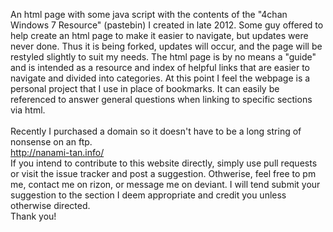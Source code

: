 An html page with some java script with the contents of the "4chan Windows 7 Resource" (pastebin) I created in late 2012. Some guy offered to help create an html page to make it easier to navigate, but updates were never done. Thus it is being forked, updates will occur, and the page will be restyled slightly to suit my needs. 
The html page is by no means a "guide" and is intended as a resource and index of helpful links that are easier to navigate and divided into categories. At this point I feel the webpage is a personal project that I use in place of bookmarks. It can easily be referenced to answer general questions when linking to specific sections via html.
<br>
<br>
Recently I purchased a domain so it doesn't have to be a long string of nonsense on an ftp.
<br>
http://nanami-tan.info/
<br>
If you intend to contribute to this website directly, simply use pull requests or visit the issue tracker and post a suggestion. Othwerise, feel free to pm me, contact me on rizon, or message me on deviant. I will tend submit your suggestion to the section I deem appropriate and credit you unless otherwise directed.
<br>
Thank you!
